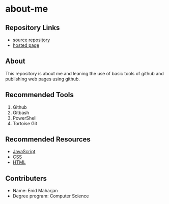 # about-me

## Repository Links
- [source repository](https://github.com/strygwyr555/about-me/ "repo")
- [hosted page]()

## About
This repository is about me and leaning the use of basic tools of github and publishing web pages using github.

## Recommended Tools
1. Github
2. Gitbash
3. PowerShell
4. Tortoise Git

## Recommended Resources
- [JavaScript](https://www.javascript.com/ "javascript")
- [CSS](https://devdocs.io/css/ "css")
- [HTML](https://www.w3schools.com/html/ "HTML")

## Contributers
- Name: Enid Maharjan
- Degree program: Computer Science
